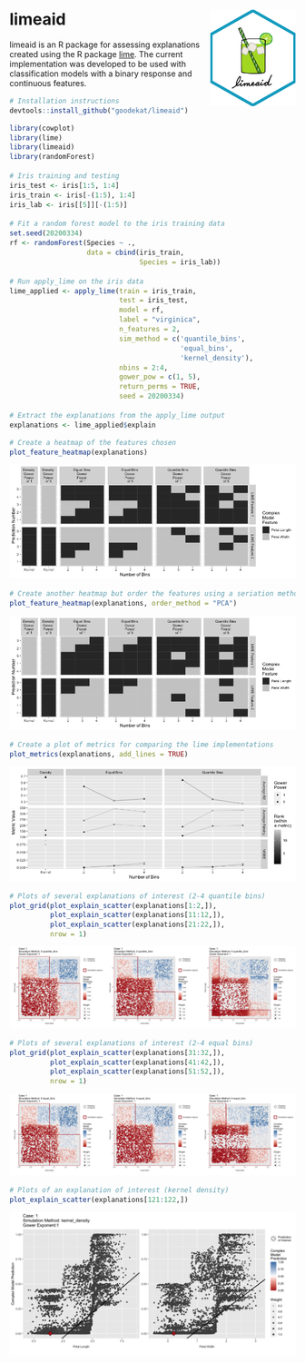 
# limeaid <img align="right" width="150" height="170" src="inst/limeaid-sticker2.png">

limeaid is an R package for assessing explanations created using the R
package [lime](https://lime.data-imaginist.com/). The current
implementation was developed to be used with classification models with
a binary response and continuous features.

``` r
# Installation instructions 
devtools::install_github("goodekat/limeaid")
```

``` r
library(cowplot)
library(lime)
library(limeaid)
library(randomForest)

# Iris training and testing
iris_test <- iris[1:5, 1:4]
iris_train <- iris[-(1:5), 1:4]
iris_lab <- iris[[5]][-(1:5)]

# Fit a random forest model to the iris training data
set.seed(20200334)
rf <- randomForest(Species ~ .,
                   data = cbind(iris_train, 
                                Species = iris_lab))

# Run apply_lime on the iris data
lime_applied <- apply_lime(train = iris_train,
                           test = iris_test,
                           model = rf,
                           label = "virginica",
                           n_features = 2,
                           sim_method = c('quantile_bins',
                                          'equal_bins',
                                          'kernel_density'),
                           nbins = 2:4, 
                           gower_pow = c(1, 5),
                           return_perms = TRUE, 
                           seed = 20200334)

# Extract the explanations from the apply_lime output
explanations <- lime_applied$explain
```

``` r
# Create a heatmap of the features chosen
plot_feature_heatmap(explanations)
```

![](README_files/figure-gfm/unnamed-chunk-3-1.png)<!-- -->

``` r
# Create another heatmap but order the features using a seriation method
plot_feature_heatmap(explanations, order_method = "PCA")
```

![](README_files/figure-gfm/unnamed-chunk-3-2.png)<!-- -->

``` r
# Create a plot of metrics for comparing the lime implementations
plot_metrics(explanations, add_lines = TRUE)
```

![](README_files/figure-gfm/unnamed-chunk-4-1.png)<!-- -->

``` r
# Plots of several explanations of interest (2-4 quantile bins)
plot_grid(plot_explain_scatter(explanations[1:2,]),
          plot_explain_scatter(explanations[11:12,]),
          plot_explain_scatter(explanations[21:22,]),
          nrow = 1)
```

![](README_files/figure-gfm/unnamed-chunk-5-1.png)<!-- -->

``` r
# Plots of several explanations of interest (2-4 equal bins)
plot_grid(plot_explain_scatter(explanations[31:32,]),
          plot_explain_scatter(explanations[41:42,]),
          plot_explain_scatter(explanations[51:52,]),
          nrow = 1)
```

![](README_files/figure-gfm/unnamed-chunk-5-2.png)<!-- -->

``` r
# Plots of an explanation of interest (kernel density)
plot_explain_scatter(explanations[121:122,])
```

![](README_files/figure-gfm/unnamed-chunk-6-1.png)<!-- -->
